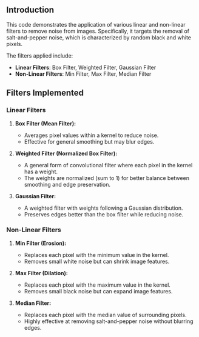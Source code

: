 ## Introduction

This code demonstrates the application of various linear and non-linear filters to remove noise from images. Specifically, it targets the removal of salt-and-pepper noise, which is characterized by random black and white pixels.

The filters applied include:
- **Linear Filters**: Box Filter, Weighted Filter, Gaussian Filter
- **Non-Linear Filters**: Min Filter, Max Filter, Median Filter

## Filters Implemented

### Linear Filters

1. **Box Filter (Mean Filter):**
   - Averages pixel values within a kernel to reduce noise.
   - Effective for general smoothing but may blur edges.

2. **Weighted Filter (Normalized Box Filter):**
   - A general form of convolutional filter where each pixel in the kernel has a weight.
   - The weights are normalized (sum to 1) for better balance between smoothing and edge preservation.

3. **Gaussian Filter:**
   - A weighted filter with weights following a Gaussian distribution.
   - Preserves edges better than the box filter while reducing noise.

### Non-Linear Filters

1. **Min Filter (Erosion):**
   - Replaces each pixel with the minimum value in the kernel.
   - Removes small white noise but can shrink image features.

2. **Max Filter (Dilation):**
   - Replaces each pixel with the maximum value in the kernel.
   - Removes small black noise but can expand image features.

3. **Median Filter:**
   - Replaces each pixel with the median value of surrounding pixels.
   - Highly effective at removing salt-and-pepper noise without blurring edges.



